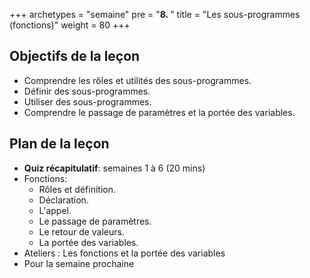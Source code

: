 +++
archetypes = "semaine"
pre = "<b>8. </b>"
title = "Les sous-programmes (fonctions)"
weight = 80
+++

## Objectifs de la leçon
- Comprendre les rôles et utilités des sous-programmes.
- Définir des sous-programmes.
- Utiliser des sous-programmes.
- Comprendre le passage de paramètres et la portée des variables.


## Plan de la leçon

- **Quiz récapitulatif**: semaines 1 à 6 (20 mins)
- Fonctions: 
	- Rôles et définition.
	- Déclaration. 
	- L'appel. 
	- Le passage de paramètres. 
	- Le retour de valeurs. 
	- La portée des variables.
- Ateliers : Les fonctions et la portée des variables
- Pour la semaine prochaine